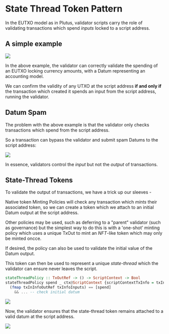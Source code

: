 # State Thread Token Pattern

In the EUTXO model as in Plutus, validator scripts carry the role of validating transactions which spend _inputs_ locked to a script address.

## A simple example



![](https://static.slab.com/prod/uploads/pigzq8jp/posts/images/H7u0BsduHLFO-3YoFRN2AH2e.svg)



In the above example, the validator can correctly validate the spending of an EUTXO locking currency amounts, with a Datum representing an accounting model.

We can confirm the validity of any UTXO at the script address **if and only if** the transaction which created it spends an input from the script address, running the validator.

## Datum Spam

The problem with the above example is that the validator only checks transactions which spend from the script address.

So a transaction can bypass the validator and submit spam Datums to the script address:

![](https://static.slab.com/prod/uploads/pigzq8jp/posts/images/xd6LhwB5sZ9rITBaRHMBcYjd.svg)



In essence, validators control the _input_ but not the _output_ of transactions.

## State-Thread Tokens

To validate the output of transactions, we have a trick up our sleeves -

Native token Minting Policies will check any transaction which _mints_ their associated token, so we can create a token which we attach to an initial Datum output at the script address.

Other policies may be used, such as deferring to a "parent" validator (such as governance) but the simplest way to do this is with a 'one-shot' minting policy which uses a unique TxOut to mint an _NFT_-like token which may only be minted oncce.

If desired, the policy can also be used to validate the initial value of the Datum output.

This token can then be used to represent a unique _state-thread_ which the validator can ensure never leaves the script.

```haskell
stateThreadPolicy :: TxOutRef -> () -> ScriptContext -> Bool
stateThreadPolicy spend _ ctx@ScriptContext {scriptContextTxInfo = txInfo@TxInfo { txInfoInputs } } =
  (fmap txInInfoOutRef txInfoInputs) == [spend]
    && ... -- check initial datum
```



![](https://static.slab.com/prod/uploads/pigzq8jp/posts/images/A4SRD7Rfi4fpcZEbPtk1UNEB.svg)



Now, the validator ensures that the state-thread token remains attached to a valid datum at the script address.



![](https://static.slab.com/prod/uploads/pigzq8jp/posts/images/uv6R7nvu479ruFzPjVHNxYsj.svg)
